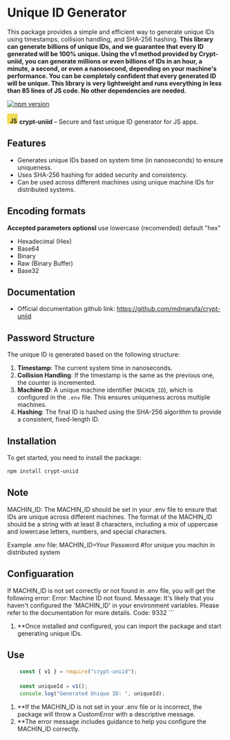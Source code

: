 # Unique ID Generator

This package provides a simple and efficient way to generate unique IDs using timestamps, collision handling, and SHA-256 hashing.
**This library can generate billions of unique IDs, and we guarantee that every ID generated will be 100% unique. Using the v1 method provided by Crypt-uniid, you can generate millions or even billions of IDs in an hour, a minute, a second, or even a nanosecond, depending on your machine's performance. You can be completely confident that every generated ID will be unique. This library is very lightweight and runs everything in less than 85 lines of JS code. No other dependencies are needed.**

[![npm version](https://badge.fury.io/js/crypt-uniid.svg)](https://www.npmjs.com/package/crypt-uniid) 
<p align="left">
  <img src="https://raw.githubusercontent.com/github/explore/main/topics/javascript/javascript.png" alt="JavaScript" width="24"/>
  <b>crypt-uniid</b> – Secure and fast unique ID generator for JS apps.
</p>

## Features

- Generates unique IDs based on system time (in nanoseconds) to ensure uniqueness.
- Uses SHA-256 hashing for added security and consistency.
- Can be used across different machines using unique machine IDs for distributed systems.

##  Encoding formats
**Accepted parameters optionsl**
use lowercase (recomended) default "hex"
- Hexadecimal (Hex)
- Base64
- Binary
- Raw (Binary Buffer)
- Base32

## Documentation
- Official documentation github link: https://github.com/mdmarufa/crypt-uniid

## Password Structure

The unique ID is generated based on the following structure:

1. **Timestamp**: The current system time in nanoseconds.
2. **Collision Handling**: If the timestamp is the same as the previous one, the counter is incremented.
3. **Machine ID**: A unique machine identifier (`MACHIN_ID`), which is configured in the `.env` file. This ensures uniqueness across multiple machines.
4. **Hashing**: The final ID is hashed using the SHA-256 algorithm to provide a consistent, fixed-length ID.

## Installation

To get started, you need to install the package:

```bash
npm install crypt-uniid
```

## Note
MACHIN_ID: The MACHIN_ID should be set in your .env file to ensure that IDs are unique across different machines. The format of the MACHIN_ID should be a string with at least 8 characters, including a mix of uppercase and lowercase letters, numbers, and special characters.

Example .env file:
  MACHIN_ID=Your Password #for unique you machin in distributed system

## Configuaration
   If MACHIN_ID is not set correctly or not found in .env file, you will get the following error:
    Error: Machine ID not found.
    Message: It's likely that you haven't configured the 'MACHIN_ID' in your environment variables. Please refer to the documentation for more details.
    Code: 9332
    ```


1. **Once installed and configured, you can import the package and start generating unique IDs.
## Use
```javascript
    const { v1 } = require("crypt-uniid");

    const uniqueId = v1();
    console.log("Generated Unique ID: ", uniqueId);
```

  1. **If the MACHIN_ID is not set in your .env file or is incorrect, the package will throw a CustomError with a descriptive     message.
  2. **The error message includes guidance to help you configure the MACHIN_ID correctly.

